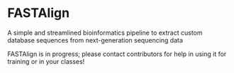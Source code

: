 # FASTAlign
A simple and streamlined bioinformatics pipeline to extract custom  database sequences from next-generation sequencing data

FASTAlign is in progress; please contact contributors for help in using it for training or in your classes!
